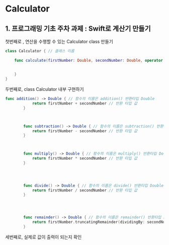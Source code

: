 # Calculator
## 1. 프로그래밍 기초 주차 과제 : Swift로 계산기 만들기

첫번째로 , 연산을 수행할 수 있는 Calculator class 만들기
```swift
class Calculator { // 클래스 이름
    
    func calculate(firstNumber: Double, secondNumber: Double, operator: Character) { // 클래스 내부 구현 : func 키워드를 사용하여 파라미터 선언
        
        
    }
}
```
두번째로, class Calculator 내부 구현하기
```swift
func addition() -> Double { // 함수의 이름은 addition() 반환타입 Double
            return firstNumber + secondNumber // 반환 타입 값
        }
        


        func subtraction() -> Double { // 함수의 이름은 subtraction() 반환타입 Double
            return firstNumber - secondNumber // 반환 타입 값
        }
        


        func multiply() -> Double { // 함수의 이름은 multiply() 반환타입 Double
            return firstNumber * secondNumber // 반환 타입 값
        }
        



        func divide() -> Double { // 함수의 이름은 divide() 반환타입 Double
            return firstNumber / secondNumber // 반환 타입 값
        }
        



        func remainder() -> Double { // 함수의 이름은 remainder() 반환타입 Double
            return firstNumber.truncatingRemainder(dividingBy: secondNumber) // 반환 타입 값
        }
```
세번째로, 실제로 값이 출력이 되는지 확인


